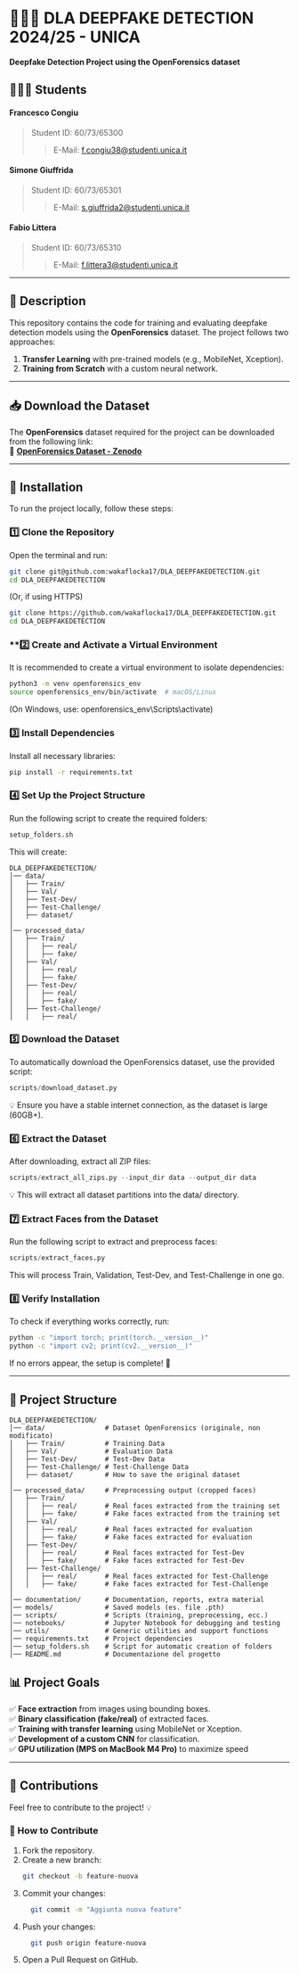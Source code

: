 # 🕵🏻‍♂️ DLA DEEPFAKE DETECTION 2024/25 - UNICA  
**Deepfake Detection Project using the OpenForensics dataset**  

## 🧑🏻‍🎓 Students  
#### Francesco Congiu  
> Student ID: 60/73/65300  
>  
>> E-Mail: f.congiu38@studenti.unica.it  

#### Simone Giuffrida  
> Student ID: 60/73/65301  
>  
>> E-Mail: s.giuffrida2@studenti.unica.it  

#### Fabio Littera  
> Student ID: 60/73/65310  
>  
>> E-Mail: f.littera3@studenti.unica.it  

---

## 📌 Description  
This repository contains the code for training and evaluating deepfake detection models using the **OpenForensics** dataset. The project follows two approaches:  
1. **Transfer Learning** with pre-trained models (e.g., MobileNet, Xception).  
2. **Training from Scratch** with a custom neural network.  

---

## 📥 Download the Dataset  
The **OpenForensics** dataset required for the project can be downloaded from the following link:  
🔗 **[OpenForensics Dataset - Zenodo](https://zenodo.org/records/5528418)**  

---

## 🚀 Installation  
To run the project locally, follow these steps:

### **1️⃣ Clone the Repository**  
Open the terminal and run:
```bash
git clone git@github.com:wakaflocka17/DLA_DEEPFAKEDETECTION.git
cd DLA_DEEPFAKEDETECTION
```
(Or, if using HTTPS)

```bash
git clone https://github.com/wakaflocka17/DLA_DEEPFAKEDETECTION.git
cd DLA_DEEPFAKEDETECTION
```

### **2️⃣ Create and Activate a Virtual Environment
It is recommended to create a virtual environment to isolate dependencies:
```bash
python3 -m venv openforensics_env
source openforensics_env/bin/activate  # macOS/Linux
```
(On Windows, use: openforensics_env\Scripts\activate)

### **3️⃣ Install Dependencies**
Install all necessary libraries:
```bash
pip install -r requirements.txt
```

### **4️⃣ Set Up the Project Structure**
Run the following script to create the required folders:
```bash
setup_folders.sh
```
This will create:
```plaintext
DLA_DEEPFAKEDETECTION/
│── data/
│   ├── Train/
│   ├── Val/
│   ├── Test-Dev/
│   ├── Test-Challenge/
│   ├── dataset/
│
│── processed_data/
│   ├── Train/
│   │   ├── real/
│   │   ├── fake/
│   ├── Val/
│   │   ├── real/
│   │   ├── fake/
│   ├── Test-Dev/
│   │   ├── real/
│   │   ├── fake/
│   ├── Test-Challenge/
│   │   ├── real/
```

### **5️⃣ Download the Dataset**
To automatically download the OpenForensics dataset, use the provided script:
```python
scripts/download_dataset.py
```
💡 Ensure you have a stable internet connection, as the dataset is large (60GB+).

### **6️⃣ Extract the Dataset**
After downloading, extract all ZIP files:
```python
scripts/extract_all_zips.py --input_dir data --output_dir data
```
💡 This will extract all dataset partitions into the data/ directory.

### **7️⃣ Extract Faces from the Dataset**
Run the following script to extract and preprocess faces:
```python
scripts/extract_faces.py
```
This will process Train, Validation, Test-Dev, and Test-Challenge in one go.


### **8️⃣ Verify Installation**
To check if everything works correctly, run:
```bash
python -c "import torch; print(torch.__version__)"
python -c "import cv2; print(cv2.__version__)"
```
If no errors appear, the setup is complete! 🎯


---

## 📂 Project Structure  
```plaintext
DLA_DEEPFAKEDETECTION/
│── data/               # Dataset OpenForensics (originale, non modificato)
│   ├── Train/          # Training Data
│   ├── Val/            # Evaluation Data
│   ├── Test-Dev/       # Test-Dev Data
│   ├── Test-Challenge/ # Test-Challenge Data
│   ├── dataset/        # How to save the original dataset
│
│── processed_data/     # Preprocessing output (cropped faces)
│   ├── Train/
│   │   ├── real/       # Real faces extracted from the training set
│   │   ├── fake/       # Fake faces extracted from the training set
│   ├── Val/
│   │   ├── real/       # Real faces extracted for evaluation
│   │   ├── fake/       # Fake faces extracted for evaluation
│   ├── Test-Dev/
│   │   ├── real/       # Real faces extracted for Test-Dev
│   │   ├── fake/       # Fake faces extracted for Test-Dev
│   ├── Test-Challenge/
│   │   ├── real/       # Real faces extracted for Test-Challenge
│   │   ├── fake/       # Fake faces extracted for Test-Challenge
│
│── documentation/      # Documentation, reports, extra material
│── models/             # Saved models (es. file .pth)
│── scripts/            # Scripts (training, preprocessing, ecc.)
│── notebooks/          # Jupyter Notebook for debugging and testing
│── utils/              # Generic utilities and support functions
│── requirements.txt    # Project dependencies
│── setup_folders.sh    # Script for automatic creation of folders
│── README.md           # Documentazione del progetto
```

## 📊 Project Goals
✅ **Face extraction** from images using bounding boxes.  
✅ **Binary classification (fake/real)** of extracted faces.  
✅ **Training with transfer learning** using MobileNet or Xception.  
✅ **Development of a custom CNN** for classification.  
✅ **GPU utilization (MPS on MacBook M4 Pro)** to maximize speed  

---

## 🤝 Contributions  
Feel free to contribute to the project! 💡

### 📌 How to Contribute
1. Fork the repository.
2. Create a new branch:
   ```bash
   git checkout -b feature-nuova
   ```
3. Commit your changes:
   ```bash
     git commit -m "Aggiunta nuova feature"
   ```
4. Push your changes:
   ```bash
     git push origin feature-nuova
   ```
6. Open a Pull Request on GitHub.



